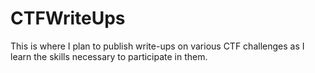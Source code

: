 # CTFWriteUps

This is where I plan to publish write-ups on various CTF challenges as I learn the skills necessary to participate in them.
